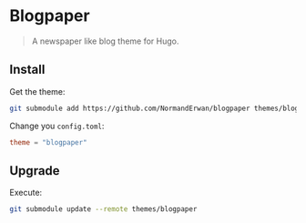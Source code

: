 # Blogpaper

> A newspaper like blog theme for Hugo.

## Install

Get the theme:

```bash
git submodule add https://github.com/NormandErwan/blogpaper themes/blogpaper
```

Change you `config.toml`:

```toml
theme = "blogpaper"
```

## Upgrade

Execute:

```bash
git submodule update --remote themes/blogpaper
```
